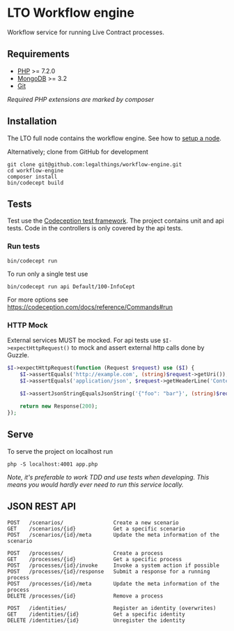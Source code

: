 # LTO Workflow engine

Workflow service for running Live Contract processes.

## Requirements

- [PHP](http://www.php.net) >= 7.2.0
- [MongoDB](http://www.mongodb.org/) >= 3.2
- [Git](http://git-scm.com)

_Required PHP extensions are marked by composer_


## Installation

The LTO full node contains the workflow engine. See how to [setup a node](https://github.com/legalthings/lto).

Alternatively; clone from GitHub for development

```
git clone git@github.com:legalthings/workflow-engine.git
cd workflow-engine
composer install
bin/codecept build
```

## Tests

Test use the [Codeception test framework](https://codeception.com/). The project contains unit and api tests. Code in
the controllers is only covered by the api tests.

### Run tests

    bin/codecept run

To run only a single test use

    bin/codecept run api Default/100-InfoCept

For more options see https://codeception.com/docs/reference/Commands#run

### HTTP Mock

External services MUST be mocked. For api tests use `$I->expectHttpRequest()` to mock and assert external http calls
done by Guzzle.

```php
$I->expectHttpRequest(function (Request $request) use ($I) {
    $I->assertEquals('http://example.com', (string)$request->getUri());
    $I->assertEquals('application/json', $request->getHeaderLine('Content-Type'));

    $I->assertJsonStringEqualsJsonString('{"foo": "bar"}', (string)$request->getBody());
    
    return new Response(200);
});
```

## Serve

To serve the project on localhost run

```
php -S localhost:4001 app.php
```

_Note, it's preferable to work TDD and use tests when developing. This means you would hardly ever need to run this
service locally._


## JSON REST API

```
POST   /scenarios/                Create a new scenario
GET    /scenarios/{id}            Get a specific scenario
POST   /scenarios/{id}/meta       Update the meta information of the scenario

POST   /processes/                Create a process
GET    /processes/{id}            Get a specific process
POST   /processes/{id}/invoke     Invoke a system action if possible
POST   /processes/{id}/response   Submit a response for a running process
POST   /processes/{id}/meta       Update the meta information of the process
DELETE /processes/{id}            Remove a process

POST   /identities/               Register an identity (overwrites)
GET    /identities/{id}           Get a specific identity
DELETE /identities/{id}           Unregister the identity
```

